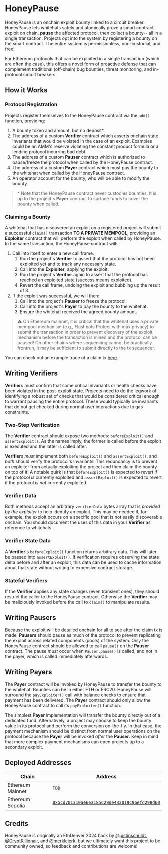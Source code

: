 # HoneyPause

HoneyPause is an onchain exploit bounty linked to a circuit breaker. HoneyPause lets whitehats safely and atomically prove a smart contract exploit on chain, **pause** the affected protocol, then collect a bounty-- all in a single transaction. Projects opt into the system by registering a bounty on the smart contract. The entire system is permissionless, non-custodial, and free!

For Ethereum protocols that can be exploited in a single transaction (which are often the case), this offers a novel form of proactive defense that can complement traditional (off-chain) bug bounties, threat monitoring, and in-protocol circuit breakers.

## How it Works

### Protocol Registration
Projects register themselves to the HoneyPause contract via the `add()` function, providing:

1. A bounty token and amount, but no deposit*.
2. The address of a custom **Verifier** contract which asserts onchain state invariants that would be violated in the case of an exploit. Examples could be an AMM's reserve violating the constant product formula or a lending protocol incurring bad debt.
3. The address of a custom **Pauser** contract which is authorized to pause/freeze the protocol when called by the HoneyPause contract.
4. The address of a custom **Payer** contract which must pay the bounty to the whitehat when called by the HoneyPause contract. 
5. An operator account for the bounty, who will be able to modify the bounty.

> \* Note that the HoneyPause contract never custodies bounties. It is up to the project's **Payer** contract to surface funds to cover the bounty when called.

### Claiming a Bounty
A whitehat that has discovered an exploit on a registered project will submit a successful `claim()` transaction **TO A PRIVATE MEMPOOL**, providing an **Exploiter** contract that will perform the exploit when called by HoneyPause. In the same transaction, the HoneyPause contract will:

1. Call into itself to enter a new call frame.
    1. Run the project's **Verifier** to assert that the protocol has not been exploited yet and to track any necessary state.
    2. Call into the **Exploiter**, applying the exploit.
    3. Run the project's **Verifier** again to assert that the protocol has reached an exploited state (success means exploited).
    4. Revert the call frame, undoing the exploit and bubbling up the result of 3.
2. If the exploit was successful, we will then:
    1. Call into the project's **Pauser** to freeze the protocol.
    2. Call into the project's **Payer** to pay the bounty to the whitehat.
    3. Ensure the whitehat received the agreed bounty amount.

> ⚠️ On Ethereum mainnet, it is critical that the whitehat uses a private mempool mechanism (e.g., Flashbots Protect with max privacy) to submit the transaction in order to prevent discovery of the exploit mechanism before the transaction is mined and the protocol can be paused! On other chains where sequencing cannot be practically frontrun, it may be sufficient to submit directly to the tx sequencer.

You can check out an example trace of a claim tx [here](https://phalcon.blocksec.com/explorer/tx/sepolia/0xd3ce2ef3a80a6461142020909acc8499e8b6e893073c77d534734d7d129abdc7).

## Writing Verifiers
**Verifier**s must confirm that some critical invariants or health checks have been violated in the post-exploit state. Projects need to do the legwork of identifying a robust set of checks that would be considered critical enough to warrant pausing the entire protocol. These would typically be invariants that do not get checked during normal user interactions due to gas constraints.

### Two-Step Verification
The **Verifier** contract should expose two methods: `beforeExploit()` and `assertExploit()`. As the names imply, the former is called before the exploit is executed and the latter is called after.

**Verifier**s *must* implement both `beforeExploit()` and `assertExploit()`, and *both* should verify the protocol's invariants. This redundancy is to prevent an exploiter from actually exploiting the project and then claim the bounty on top of it! A notable quirk is that `beforeExploit()` is expected to revert if the protocol *is* currently exploited and `assertExploit()` is expected to revert if the protocol *is not* currently exploited.

### Verifier Data
Both methods accept an arbitrary `verifierData` bytes array that is *provided by the exploiter* to help identify an exploit. This may be needed if, for example, the exploit occurs on a specific pool that is not easily discoverable onchain. You should document the uses of this data in your **Verifier** as reference to whitehats.

### Verifier State Data
A **Verifier**'s `beforeExploit()` function returns arbitrary data. This will later be passed into `assertExploit()`. If verification requires observing the state delta before and after an exploit, this data can be used to cache information about that state without writing to expensive contract storage. 

### Stateful Verifiers
If the **Verifier** applies any state changes (even transient ones), they should restrict the caller to the HoneyPause contract. Otherwise the **Verifier** may be maliciously invoked before the call to `claim()` to manipulate results.

## Writing Pausers
Because the exploit will be detailed onchain for all to see after the claim tx is made, **Pausers** should pause as much of the protocol to prevent replicating the exploit across related components (pools) of the system. Only the HoneyPause contract should be allowed to call `pause()` on the **Pauser** contract. The pause *must* occur when `Pauser.pause()` is called, and not in the payer, which is called immediately afterwards.

## Writing Payers
The **Payer** contract will be invoked by HoneyPause to transfer the bounty to the whitehat. Bounties can be in either ETH or ERC20. HoneyPause will surround the `payExploiter()` call with balance checks to ensure that payment has been delivered. The **Payer** contract should only allow the HoneyPause contract to call its `payExploiter()` function.

The simplest **Payer** implementation will transfer the bounty directly out of a dedicated fund. Alternatively, a project may choose to keep the bounty value in its protocol and perform the conversion on-the-fly. In that case, the payment mechanism should be distinct from normal user operations on the protocol because the **Payer** will be invoked *after* the **Pauser**. Keep in mind that more complex payment mechanisms can open projects up to a secondary exploit.

## Deployed Addresses

| Chain | Address |
|-------|---------|
| Ethereum Mainnet | `TBD` |
| Ethereum Sepolia | [`0x5cd701310ae6e3185C29de433019C96efd298d60`](https://sepolia.etherscan.io/address/0x5cd701310ae6e3185c29de433019c96efd298d60) |

## Credits

HoneyPause is originally an EthDenver 2024 hack by [@justinschuldt](https://github.com/justinschuldt), [@CryptRillionair](https://twitter.com/CryptRillionair), and [@merklejerk](https://twitter.com/merklejerk), but we ultimately want this project to be community owned, so feedback and contributions are welcome!